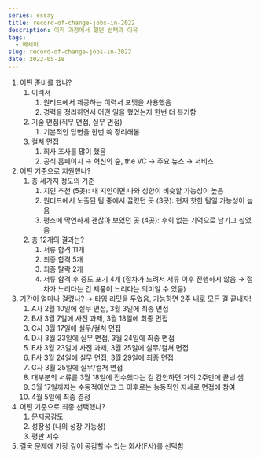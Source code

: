 ```yaml
---
series: essay
title: record-of-change-jobs-in-2022
description: 이직 과정에서 했던 선택과 이유
tags:
  - 에세이
slug: record-of-change-jobs-in-2022
date: 2022-05-18
---
```


1. 어떤 준비를 했나?
   1. 이력서
      1. 원티드에서 제공하는 이력서 포맷을 사용했음
      2. 경력을 정리하면서 어떤 일을 했었는지 한번 더 복기함
   2. 기술 면접(직무 면접, 실무 면접)
      1. 기본적인 답변을 한번 쓱 정리해봄
   3. 컬쳐 면접
      1. 회사 조사를 많이 했음
      2. 공식 홈페이지 → 혁신의 숲, the VC → 주요 뉴스 → 서비스
2. 어떤 기준으로 지원했나?
   1. 총 세가지 정도의 기준
      1. 지인 추천 (5곳): 내 지인이면 나와 성향이 비슷할 가능성이 높음
      2. 원티드에서 노출된 팀 중에서 끌렸던 곳 (3곳): 현재 핫한 팀일 가능성이 높음
      3. 평소에 막연하게 괜찮아 보였던 곳 (4곳): 후회 없는 기억으로 남기고 싶었음
   2. 총 12개의 결과는?
      1. 서류 합격 11개
      2. 최종 합격 5개
      3. 최종 탈락 2개
      4. 서류 합격 후 중도 포기 4개 (절차가 느려서 서류 이후 진행하지 않음 → 절차가 느리다는 건 제품이 느리다는 의미일 수 있음)
3. 기간이 얼마나 걸렸나? → 타임 리밋을 두었음, 가능하면 2주 내로 모든 걸 끝내자!
   1. A사 2월 10일에 실무 면접, 3월 3일에 최종 면접
   2. B사 3월 7일에 사전 과제, 3월 18일에 최종 면접
   3. C사 3월 17일에 실무/컬쳐 면접
   4. D사 3월 23일에 실무 면접, 3월 24일에 최종 면접
   5. E사 3월 23일에 사전 과제, 3월 25일에 실무/컬쳐 면접
   6. F사 3월 24일에 실무 면접, 3월 29일에 최종 면접
   7. G사 3월 25일에 실무/컬쳐 면접
   8. 대부분의 서류를 3월 18일에 접수했다는 걸 감안하면 거의 2주만에 끝낸 셈
   9. 3월 17일까지는 수동적이었고 그 이후로는 능동적인 자세로 면접에 참여
   10. 4월 5일에 최종 결정
4. 어떤 기준으로 최종 선택했나?
   1. 문제공감도
   2. 성장성 (나의 성장 가능성)
   3. 평판 지수
5. 결국 문제에 가장 깊이 공감할 수 있는 회사(F사)를 선택함
